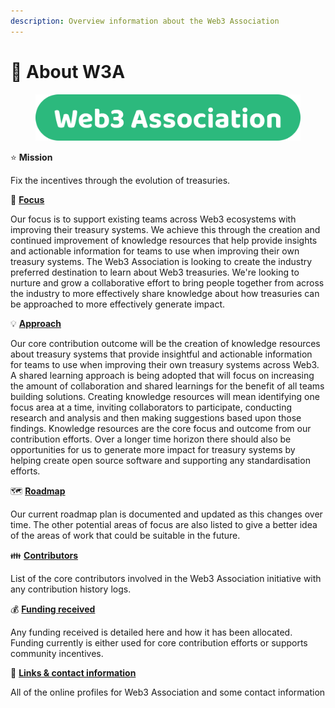 ```yaml
---
description: Overview information about the Web3 Association
---
```


# 👋 About W3A

<figure><img src=".gitbook/assets/web3association-title.png" alt=""><figcaption></figcaption></figure>



⭐ **Mission**

Fix the incentives through the evolution of treasuries.



🎯 [**Focus**](focus.md)

Our focus is to support existing teams across Web3 ecosystems with improving their treasury systems. We achieve this through the creation and continued improvement of knowledge resources that help provide insights and actionable information for teams to use when improving their own treasury systems. The Web3 Association is looking to create the industry preferred destination to learn about Web3 treasuries. We're looking to nurture and grow a collaborative effort to bring people together from across the industry to more effectively share knowledge about how treasuries can be approached to more effectively generate impact.



💡 [**Approach**](approach/)

Our core contribution outcome will be the creation of knowledge resources about treasury systems that provide insightful and actionable information for teams to use when improving their own treasury systems across Web3. A shared learning approach is being adopted that will focus on increasing the amount of collaboration and shared learnings for the benefit of all teams building solutions. Creating knowledge resources will mean identifying one focus area at a time, inviting collaborators to participate, conducting research and analysis and then making suggestions based upon those findings. Knowledge resources are the core focus and outcome from our contribution efforts. Over a longer time horizon there should also be opportunities for us to generate more impact for treasury systems by helping create open source software and supporting any standardisation efforts.



🗺️ [**Roadmap**](roadmap/)

Our current roadmap plan is documented and updated as this changes over time. The other potential areas of focus are also listed to give a better idea of the areas of work that could be suitable in the future.



:family: [**Contributors**](contributors/)

List of the core contributors involved in the Web3 Association initiative with any contribution history logs.



:moneybag: [**Funding received**](funding-received/)

Any funding received is detailed here and how it has been allocated. Funding currently is either used for core contribution efforts or supports community incentives.



💬 [**Links & contact information**](links-and-contact-us.md)

All of the online profiles for Web3 Association and some contact information
